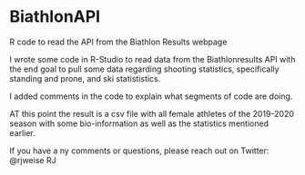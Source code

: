 # BiathlonAPI
R code to read the API from the Biathlon Results webpage

I wrote some code in R-Studio to read data from the Biathlonresults API with the end goal to pull some data regarding shooting statistics, specifically standing and prone, and ski statististics.

I added comments in the code to explain what segments of code are doing.

AT this point the result is a csv file with all female athletes of the 2019-2020 season with some bio-information as well as the statistics mentioned earlier.

If you have a ny comments or questions, please reach out on Twitter: @rjweise
RJ
